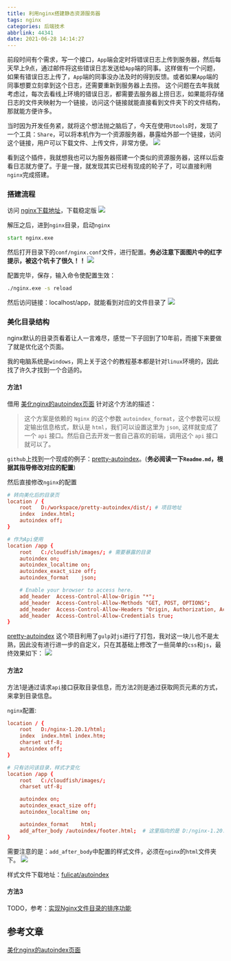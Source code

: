 ```yaml
---
title: 利用nginx搭建静态资源服务器
tags: nginx
categories: 后端技术
abbrlink: 44341
date: 2021-06-28 14:14:27
---
```


前段时间有个需求，写一个接口，`App`端会定时将错误日志上传到服务器，然后每天早上9点，通过邮件将这些错误日志发送给`App`端的同事。这样做有一个问题，如果有错误日志上传了，`App`端的同事没办法及时的得到反馈。或者如果`App`端的同事想要立刻拿到这个日志，还需要重新到服务器上去捞。
这个问题在去年我就考虑过，每次去看线上环境的错误日志，都需要去服务器上捞日志，如果能将存储日志的文件夹映射为一个链接，访问这个链接就能直接看到文件夹下的文件结构，那就能方便许多。

<!--more-->

当时因为开发任务紧，就将这个想法抛之脑后了，今天在使用`Utools`时，发现了一个工具：`Share`，可以将本机作为一个资源服务器，暴露给外部一个链接，访问这个链接，用户可以下载文件、上传文件，非常方便。
![](https://i.loli.net/2021/06/28/jhG8piTeDW1B79Y.png)

看到这个插件，我就想我也可以为服务器搭建一个类似的资源服务器，这样以后查看日志就方便了。于是一搜，就发现其实已经有现成的轮子了，可以直接利用`nginx`完成搭建。

### 搭建流程
访问 [nginx下载地址](http://nginx.org/en/download.html)，下载稳定版
![](https://i.loli.net/2021/06/28/6Je4hUVjcaTEy8C.png)

解压之后，进到`nginx`目录，启动`nginx`
```cmd
start nginx.exe
```

然后打开目录下的`conf/nginx.conf`文件，进行配置。**务必注意下面图片中的红字提示，被这个坑卡了很久！！**
![](https://i.loli.net/2021/06/28/KWLVUfuANC6IDSa.png)

配置完毕，保存，输入命令使配置生效：
```cmd
./nginx.exe -s reload
```

然后访问链接：localhost/app，就能看到对应的文件目录了
![](https://i.loli.net/2021/06/28/JNFAdrePqp3cWw9.png)

### 美化目录结构
nginx默认的目录页看着让人一言难尽，感觉一下子回到了10年前，而接下来要做了就是优化这个页面。

我的电脑系统是`windows`，网上关于这个的教程基本都是针对`linux`环境的，因此找了许久才找到一个合适的。

#### 方法1
借用 [美化nginx的autoindex页面](https://steemit.com/cn/@ety001/nginx-autoindex) 针对这个方法的描述：
> 这个方案是依赖的 `Nginx` 的这个参数 `autoindex_format`，这个参数可以规定输出信息格式，默认是 `html`，我们可以设置这里为 `json`, 这样就变成了一个 `api` 接口。然后自己去开发一套自己喜欢的前端，调用这个 `api` 接口就可以了。

`github`上找到一个现成的例子：[pretty-autoindex](https://github.com/spring-raining/pretty-autoindex.git)。(**务必阅读一下`Readme.md`，根据其指导修改对应的配置**)

然后直接修改`nginx`的配置
```conf
# 转向美化后的目录页
location / {
    root   D:/workspace/pretty-autoindex/dist/; # 项目地址
    index  index.html;
    autoindex off;
}

# 作为Api使用
location /app {
    root   C:/cloudfish/images/; # 需要暴露的目录
    autoindex on;
    autoindex_localtime on;
    autoindex_exact_size off;
    autoindex_format    json;

    # Enable your browser to access here.
    add_header  Access-Control-Allow-Origin "*";
    add_header  Access-Control-Allow-Methods "GET, POST, OPTIONS";
    add_header  Access-Control-Allow-Headers "Origin, Authorization, Accept";
    add_header  Access-Control-Allow-Credentials true;
}
```

[pretty-autoindex](https://github.com/spring-raining/pretty-autoindex.git) 这个项目利用了`gulp`对`js`进行了打包，我对这一块儿也不是太熟，因此没有进行进一步的自定义，只在其基础上修改了一些简单的`css`和`js`，最终效果如下：
![](https://i.loli.net/2021/06/29/rxUQ6gZ8TpLildj.png)

#### 方法2
方法1是通过请求`api`接口获取目录信息，而方法2则是通过获取网页元素的方式，来拿到目录信息。

`nginx`配置:
```conf
location / {
    root   D:/nginx-1.20.1/html;
    index  index.html index.htm;
    charset utf-8;
    autoindex off;
}

# 只有访问该目录，样式才变化
location /app {
    root   C:/cloudfish/images/;
    charset utf-8;

    autoindex on;
    autoindex_exact_size off;
    autoindex_localtime on;

    autoindex_format    html;
    add_after_body /autoindex/footer.html;  # 这里指向的是 D:/nginx-1.20.1/html/autoindex/footer.html
}
```
需要注意的是：`add_after_body`中配置的样式文件，必须在`nginx`的`html`文件夹下。
![](https://i.loli.net/2021/06/29/NCcua6AWnx4qOSd.png)

样式文件下载地址：[fulicat/autoindex](https://github.com/fulicat/autoindex.git)

#### 方法3
TODO，参考：[实现Nginx文件目录的排序功能](https://www.sohu.com/a/149035094_216613)

## 参考文章
[美化nginx的autoindex页面](https://steemit.com/cn/@ety001/nginx-autoindex)



